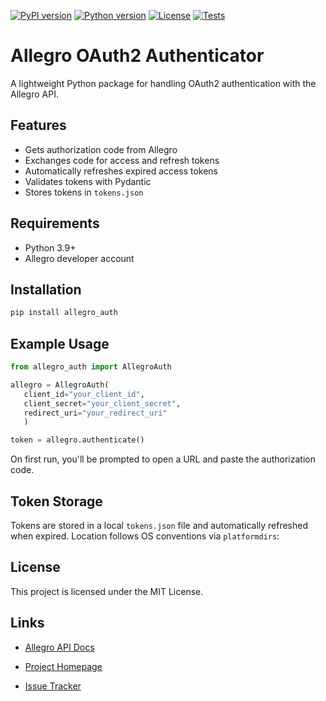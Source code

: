 [![PyPI version](https://img.shields.io/pypi/v/allegro_auth?color=blue)](https://pypi.org/project/allegro_auth/)
[![Python version](https://img.shields.io/pypi/pyversions/allegro_auth)](https://pypi.org/project/allegro_auth/)
[![License](https://img.shields.io/github/license/veritasdol/allegro_auth)](https://github.com/veritasdol/allegro_auth/blob/main/LICENSE)
[![Tests](https://github.com/veritasdol/allegro_auth/actions/workflows/tests.yml/badge.svg)](https://github.com/veritasdol/allegro_auth/actions/workflows/tests.yml)

# Allegro OAuth2 Authenticator

A lightweight Python package for handling OAuth2 authentication with the Allegro API.

## Features

- Gets authorization code from Allegro
- Exchanges code for access and refresh tokens
- Automatically refreshes expired access tokens
- Validates tokens with Pydantic
- Stores tokens in `tokens.json`

## Requirements

- Python 3.9+
- Allegro developer account

## Installation

```bash
pip install allegro_auth
```

## Example Usage

```python
from allegro_auth import AllegroAuth

allegro = AllegroAuth(
   client_id="your_client_id",
   client_secret="your_client_secret",
   redirect_uri="your_redirect_uri"
   )

token = allegro.authenticate()
```

On first run, you'll be prompted to open a URL and paste the authorization code.

## Token Storage

Tokens are stored in a local `tokens.json` file and automatically refreshed when expired.
Location follows OS conventions via `platformdirs`:

## License

This project is licensed under the MIT License.

## Links

* [Allegro API Docs](https://developer.allegro.pl/)

* [Project Homepage](https://github.com/veritasdol/allegro_auth)

* [Issue Tracker](https://github.com/veritasdol/allegro_auth/issues)
